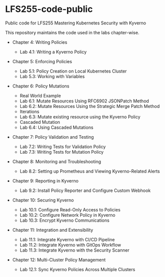 # LFS255-code-public
Public code for LFS255 Mastering Kubernetes Security with Kyverno

This repository maintains the code used in the labs chapter-wise.

* Chapter 4: Writing Policies
    * Lab 4.1: Writing a Kyverno Policy

* Chapter 5: Enforcing Policies
    * Lab 5.1: Policy Creation on Local Kubernetes Cluster
    * Lab 5.3: Working with Variables

* Chapter 6: Policy Mutations
    * Real World Example
    * Lab 6.1: Mutate Resources Using RFC6902 JSONPatch Method
    * Lab 6.2: Mutate Resources Using the Strategic Merge Patch Method
    * Iterations
    * Lab 6.3: Mutate existing resource using the Kyverno Policy
    * Cascaded Mutation
    * Lab 6.4: Using Cascaded Mutations

* Chapter 7: Policy Validation and Testing
    * Lab 7.2: Writing Tests for Validation Policy
    * Lab 7.3: Writing Tests for Mutation Policy

* Chapter 8: Monitoring and Troubleshooting
    * Lab 8.2: Setting up Prometheus and Viewing Kyverno-Related Alerts

* Chapter 9: Reporting in Kyverno
    * Lab 9.2: Install Policy Reporter and Configure Custom Webhook

* Chapter 10: Securing Kyverno
    * Lab 10.1: Configure Read-Only Access to Policies
    * Lab 10.2: Configure Network Policy in Kyverno
    * Lab 10.3: Encrypt Kyverno Communications

* Chapter 11: Integration and Extensibility
    * Lab 11.1: Integrate Kyverno with CI/CD Pipeline
    * Lab 11.2: Integrate Kyverno with GitOps Workflow
    * Lab 11.3: Integrate Kyverno with the Security Scanner

* Chapter 12: Multi-Cluster Policy Management
    * Lab 12.1: Sync Kyverno Policies Across Multiple Clusters
